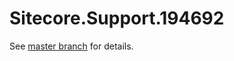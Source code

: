 # Sitecore.Support.194692

See [master branch](https://github.com/sitecoresupport/Sitecore.Support.194692) for details.